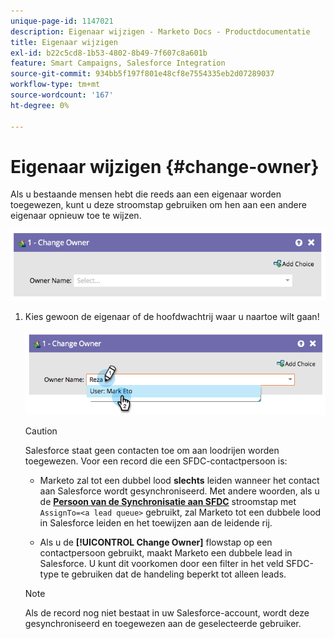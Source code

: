 ```yaml
---
unique-page-id: 1147021
description: Eigenaar wijzigen - Marketo Docs - Productdocumentatie
title: Eigenaar wijzigen
exl-id: b22c5cd8-1b53-4802-8b49-7f607c8a601b
feature: Smart Campaigns, Salesforce Integration
source-git-commit: 934bb5f197f801e48cf8e7554335eb2d07289037
workflow-type: tm+mt
source-wordcount: '167'
ht-degree: 0%

---
```


# Eigenaar wijzigen {#change-owner}

Als u bestaande mensen hebt die reeds aan een eigenaar worden toegewezen, kunt u deze stroomstap gebruiken om hen aan een andere eigenaar opnieuw toe te wijzen.

![](assets/change-owner-1.png)

1. Kies gewoon de eigenaar of de hoofdwachtrij waar u naartoe wilt gaan!

   ![](assets/change-owner-2.png)

   >[!CAUTION]
   >
   >Salesforce staat geen contacten toe om aan loodrijen worden toegewezen. Voor een record die een SFDC-contactpersoon is:
   >
   >* Marketo zal tot een dubbel lood **slechts** leiden wanneer het contact aan Salesforce wordt gesynchroniseerd. Met andere woorden, als u de **[Persoon van de Synchronisatie aan SFDC](/help/marketo/product-docs/core-marketo-concepts/smart-campaigns/salesforce-flow-actions/sync-person-to-sfdc.md)** stroomstap met `AssignTo=<a lead queue>` gebruikt, zal Marketo tot een dubbele lood in Salesforce leiden en het toewijzen aan de leidende rij.
   >
   >* Als u de **[!UICONTROL Change Owner]** flowstap op een contactpersoon gebruikt, maakt Marketo een dubbele lead in Salesforce. U kunt dit voorkomen door een filter in het veld SFDC-type te gebruiken dat de handeling beperkt tot alleen leads.

   >[!NOTE]
   >
   >Als de record nog niet bestaat in uw Salesforce-account, wordt deze gesynchroniseerd en toegewezen aan de geselecteerde gebruiker.
